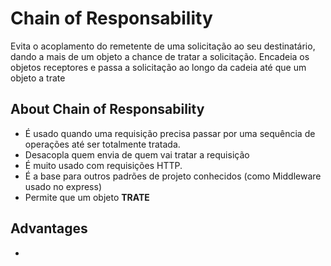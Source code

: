 # Chain of Responsability

Evita o acoplamento do remetente de uma solicitação ao seu destinatário, dando a mais de um objeto a chance de tratar a solicitação. Encadeia os objetos receptores e passa a solicitação ao longo da cadeia até que um objeto a trate

## About Chain of Responsability

- É usado quando uma requisição precisa passar  por uma sequência de operações até ser totalmente tratada.
- Desacopla quem envia de quem vai tratar a requisição
- É muito usado com requisições HTTP.
- É a base para outros padrões de projeto conhecidos (como Middleware usado no express)
- Permite que um objeto **TRATE**


## Advantages

-

